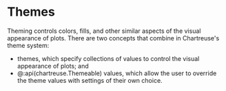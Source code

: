 # Themes

Theming controls colors, fills, and other similar aspects of the visual appearance of plots.
There are two concepts that combine in Chartreuse's theme system:

- themes, which specify collections of values to control the visual appearance of plots; and
- @:api(chartreuse.Themeable) values, which allow the user to override the theme values with settings of their own choice.

